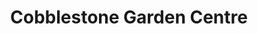 ---
title: "Cobblestone Garden Centre"
url: /calgary/cobblestone-garden-centre/
shop: garden centre
---